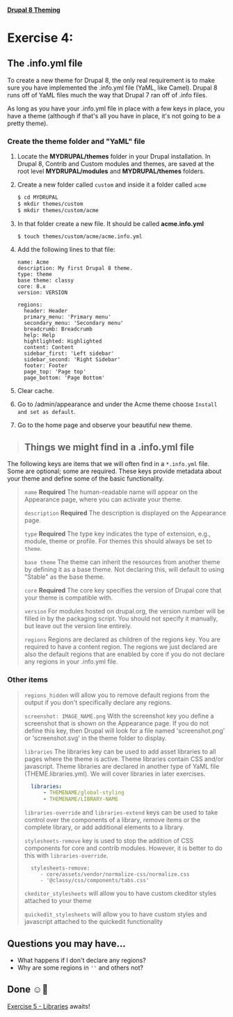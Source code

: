 #### [Drupal 8 Theming](README.md)

# Exercise 4: 

## The .info.yml file

To create a new theme for Drupal 8, the only real requirement is to make sure you have implemented the .info.yml file (YaML, like Camel). Drupal 8 runs off of YaML files much the way that Drupal 7 ran off of .info files.

As long as you have your .info.yml file in place with a few keys in place, you have a theme (although if that's all you have in place, it's not going to be a pretty theme).

### Create the theme folder and "YaML" file
1. Locate the **MYDRUPAL/themes** folder in your Drupal installation. In Drupal 8, Contrib and Custom modules and themes, are saved at the root level **MYDRUPAL/modules** and **MYDRUPAL/themes** folders.


2. Create a new folder called `custom` and inside it a folder called  `acme`

    ```bash
    $ cd MYDRUPAL
    $ mkdir themes/custom 
    $ mkdir themes/custom/acme                 
    ```
3. In that folder create a new file. It should be called **acme.info.yml**

    ```bash
    $ touch themes/custom/acme/acme.info.yml
    ```
4. Add the following lines to that file:

	```
	name: Acme
	description: My first Drupal 8 theme.
	type: theme
	base theme: classy
	core: 8.x
	version: VERSION
	
	regions:
 	  header: Header
 	  primary_menu: 'Primary menu'
 	  secondary_menu: 'Secondary menu'
 	  breadcrumb: Breadcrumb
 	  help: Help
 	  hightlighted: Highlighted
 	  content: Content
 	  sidebar_first: 'Left sidebar'
 	  sidebar_second: 'Right Sidebar'
 	  footer: Footer
 	  page_top: 'Page top'
 	  page_bottom: 'Page Bottom'
	```

5. Clear cache.

6. Go to /admin/appearance and under the Acme theme choose `Install and set as default`.

7. Go to the home page and observe your beautiful new theme.
 

>## Things we might find in a .info.yml file
The following keys are items that we will often find in a `*.info.yml` file. Some are optional; some are required. These keys provide metadata about your theme and define some of the basic functionality.

>`name` **Required** 
The human-readable name will appear on the Appearance page, where you can activate your theme.
>
>`description` **Required** The description is displayed on the Appearance page.
>
>`type` **Required** The type key indicates the type of extension, e.g., module, theme or profile. For themes this should always be set to `theme`.
>    
>`base theme` The theme can inherit the resources from another theme by defining it as a base theme. Not declaring this, will default to using "Stable" as the base theme.
>   
>`core` **Required** The core key specifies the version of Drupal core that your theme is compatible with.
>    
>`version` For modules hosted on drupal.org, the version number will be filled in by the packaging script. You should not specify it manually, but leave out the version line entirely.
>
>`regions` Regions are declared as children of the regions key. You are required to have a content region. The regions we just declared are also the default regions that are enabled by core if you do not declare any regions in your .info.yml file. 

### Other items
>`regions_hidden` will allow you to remove default regions from the output if you don't specifically declare any regions.
>
>`screenshot: IMAGE_NAME.png` With the screenshot key you define a screenshot that is shown on the Appearance page. If you do not define this key, then Drupal will look for a file named 'screenshot.png' or  'screenshot.svg' in the theme folder to display.
>   
>`libraries` The libraries key can be used to add asset libraries to all pages where the theme is active. Theme libraries contain CSS and/or javascript. Theme libraries are declared in another type of YaML file (THEME.libraries.yml). We will cover libraries in later exercises.
>	
>   ```yml
>	  libraries:
>	      - THEMENAME/global-styling
>	      - THEMENAME/LIBRARY-NAME
>   ```
>
>`libraries-override` and `libraries-extend` keys can be used to take control over the components of a library, remove items or the complete library, or add additional elements to a library.
>
>`stylesheets-remove` key is used to stop the addition of CSS components for core and contrib modules. However, it is better to do this with `libraries-override`.
>
>```
>	stylesheets-remove:
>      - core/assets/vendor/normalize-css/normalize.css
>      - '@classy/css/components/tabs.css'
>	```
>
>`ckeditor_stylesheets` will allow you to have custom ckeditor styles attached to your theme
>
>`quickedit_stylesheets` will allow you to have custom styles and javascript attached to the quickedit functionality

## Questions you may have...
+ What happens if I don't declare any regions?
+ Why are some regions in `''` and others not?

## Done ☺
[Exercise 5 - Libraries](exercise_05-libraries.md) awaits!

